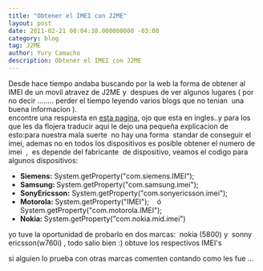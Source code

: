 ```yaml
---
title: "Obtener el IMEI con J2ME"
layout: post
date: 2011-02-21 00:04:38.000000000 -03:00
category: blog
tag: J2ME
author: Yury Camacho
description: Obtener el IMEI con J2ME
---
```


<p>Desde hace tiempo andaba buscando por la web la forma de obtener al IMEI de un movil atravez de J2ME y  despues de ver algunos lugares ( por no decir ........ perder el tiempo leyendo varios  blogs que no tenian  una buena informacion ).<br />
encontre una respuesta en <a rel="nofollow" href="http://wiki.forum.nokia.com /index.php/How_to_get_IMEI_in_Java_ME">esta pagina</a>, ojo que esta en ingles..y para los que les da flojera traducir aqui le dejo una pequeña explicacion de esto:para nuestra mala suerte  no hay una forma  standar de conseguir el  imei, ademas no en todos los dispositivos es posible obtener el numero de imei  ,  es depende del fabricante  de dispositivo, veamos el codigo para  algunos dispositivos:</p>
<ul>
<li> <strong>Siemens:</strong> System.getProperty("com.siemens.IMEI");</li>
<li> <strong>Samsung: </strong>System.getProperty("com.samsung.imei");</li>
<li> <strong>SonyEricsson:</strong> System.getProperty("com.sonyericsson.imei");</li>
<li> <strong>Motorola: </strong>System.getProperty("IMEI");    ó  System.getProperty("com.motorola.IMEI");</li>
<li> <strong>Nokia: </strong>System.getProperty("com.nokia.mid.imei")</li>
</ul>
<p>yo tuve la oportunidad de probarlo en dos marcas:  nokia (5800) y  sonny ericsson(w760i) , todo salio bien :) obtuve los respectivos IMEI's</p>
<p>si alguien lo prueba con otras marcas comenten contando como les fue ...</p>

